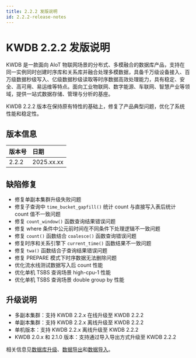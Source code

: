 ```yaml
---
title: 2.2.2 发版说明
id: 2.2.2-release-notes
---
```


# KWDB 2.2.2 发版说明

KWDB 是一款面向 AIoT 物联网场景的分布式、多模融合的数据库产品，支持在同一实例同时创建时序库和关系库并融合处理多模数据，具备千万级设备接入、百万级数据秒级写入、亿级数据秒级读取等时序数据高效处理能力，具有稳定、安全、高可用、易运维等特点。面向工业物联网、数字能源、车联网、智慧产业等领域，提供一站式数据存储、管理与分析的基座。

KWDB 2.2.2 版本在保持原有特性的基础上，修复了产品典型问题，优化了系统性能和稳定性。

## 版本信息

| 版本号 | 日期       |
| :----- | :--------- |
| 2.2.2  | 2025.xx.xx |

## 缺陷修复

- 修复单副本集群升级失败问题
- 修复子查询中 `time_bucket_gapfill()` 统计 count 与直接写入表后统计 count 值不一致问题
- 修复 `count_window()` 函数查询结果错误问题
- 修复 where 条件中公元前时间在不同条件下处理逻辑不一致问题
- 修复 `count()` 函数结合 `coalesce()` 函数查询错误问题
- 修复时序和关系引擎下 `current_time()` 函数结果不一致问题
- 修复 `twa()` 函数结合子查询结果错误问题
- 修复 PREPARE 模式下时序数据无法删除问题
- 优化流水线测试数据写入后 count 性能
- 优化单机 TSBS 查询场景 high-cpu-1 性能
- 优化单机 TSBS 查询场景 double group by 性能

## 升级说明

- 多副本集群：支持 KWDB 2.2.x 在线升级至 KWDB 2.2.2
- 单副本集群：支持 KWDB 2.2.x 离线升级至 KWDB 2.2.2
- 单机版本：支持 KWDB 2.2.x 离线升级至 KWDB 2.2.2
- KWDB 2.0.x 和 2.1.0 版本：支持通过导入导出方式升级至 KWDB 2.2.2

相关信息见[数据库升级](../db-operation/db-upgrade.md)、[数据导出](../db-administration/import-export-data/export-data.md)和[数据导入](../db-administration/import-export-data/import-data.md)。